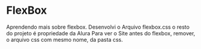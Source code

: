 # FlexBox
Aprendendo mais sobre flexbox. Desenvolvi o Arquivo flexbox.css o resto do projeto é propriedade da Alura
Para ver o Site antes do flexbox, remover, o arquivo css com mesmo nome, da pasta css.
